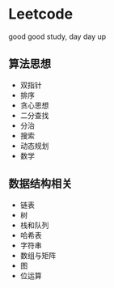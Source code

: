 # Leetcode
good good study, day day up


## 算法思想
* 双指针
* 排序
* 贪心思想
* 二分查找
* 分治
* 搜索
* 动态规划
* 数学

## 数据结构相关
* 链表
* 树
* 栈和队列
* 哈希表
* 字符串
* 数组与矩阵
* 图
* 位运算
